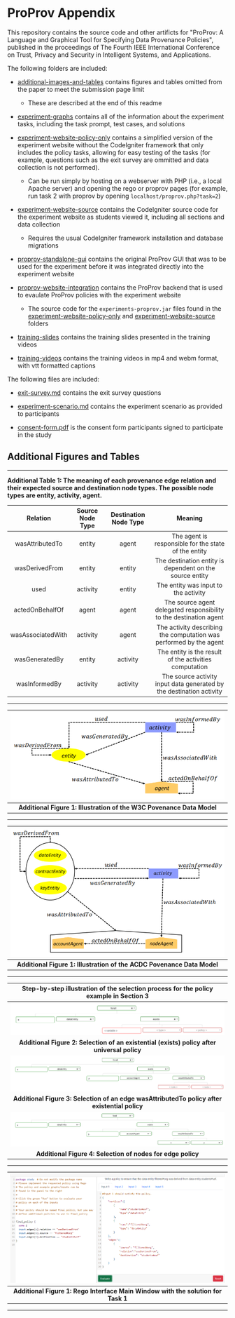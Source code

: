 # ProProv Appendix

This repository contains the source code and other artificts for "ProProv: A Language and Graphical Tool for
Specifying Data Provenance Policies", published in the proceedings of 
The Fourth IEEE International Conference on Trust, Privacy and Security in Intelligent Systems, and Applications.

The following folders are included:

- [additional-images-and-tables](./additional-images-and-tables) contains figures and tables omitted from the paper to meet the submission page limit
    - These are described at the end of this readme

- [experiment-graphs](./experiment-graphs) contains all of the information about the experiment tasks, including the task prompt, test cases, and solutions

- [experiment-website-policy-only](./experiment-website-policy-only) contains a simplified version of the experiment website without the CodeIgniter framework that only includes the policy tasks, allowing for easy testing of the tasks (for example, questions such as the exit survey are ommitted and data collection is not performed). 
    - Can be run simply by hosting on a webserver with PHP (i.e., a local Apache server) and opening the rego or proprov pages (for example, run task 2 with proprov by opening `localhost/proprov.php?task=2`)

- [experiment-website-source](./experiment-website-source) contains the CodeIgniter source code for the experiment website as students viewed it, including all sections and data collection
    - Requires the usual CodeIgniter framework installation and database migrations

- [proprov-standalone-gui](./proprov-standalone-gui) contains the original ProProv GUI that was to be used for the experiment before it was integrated directly into the experiment website

- [proprov-website-integration](./proprov-website-integration) contains the ProProv backend that is used to evaulate ProProv policies with the experiment website
    - The source code for the `experiments-proprov.jar` files found in the [experiment-website-policy-only](./experiment-website-policy-only) and [experiment-website-source](./experiment-website-source) folders

- [training-slides](./training-slides/) contains the training slides presented in the training videos

- [training-videos](./training-videos) contains the training videos in mp4 and webm format, with vtt formatted captions

The following files are included:

- [exit-survey.md](./exit-survey.md) contains the exit survey questions

- [experiment-scenario.md](./experiment-scenario.md) contains the experiment scenario as provided to participants

- [consent-form.pdf](./consent-form.pdf) is the consent form participants signed to participate in the study

## Additional Figures and Tables

---
**Additional Table 1: The meaning of each provenance edge relation and their expected source and destination node types. The possible node types are entity, activity, agent.**

|    **Relation**   | **Source Node Type** | **Destination Node Type** |                              **Meaning**                             |
|:-----------------:|:--------------------:|:-------------------------:|:--------------------------------------------------------------------:|
| wasAttributedTo   |        entity        |           agent           |         The agent is responsible for the state of the entity         |
| wasDerivedFrom    |        entity        |           entity          |       The destination entity is dependent on the source entity       |
| used              |       activity       |           entity          |                 The entity was input to the activity                 |
| actedOnBehalfOf   |         agent        |           agent           |  The source agent delegated responsibility to the destination agent  |
| wasAssociatedWith |       activity       |           agent           |  The activity describing the computation was performed by the agent  |
| wasGeneratedBy    |        entity        |          activity         |        The entity is the result of the activities computation        |
| wasInformedBy     |       activity       |          activity         | The source activity input data generated by the destination activity |

---

| ![W3C Povenance Data Model](./additional-images-and-tables/w3c-prov-dm.png?raw=true "W3C Povenance Data Model") | 
|:----:| 
| **Additional Figure 1: Illustration of the W3C Povenance Data Model** |

---

| ![ACDC Povenance Data Model](./additional-images-and-tables/acdc-prov-model.png?raw=true "ACDC Povenance Data Model") | 
|:----:| 
| **Additional Figure 1: Illustration of the ACDC Povenance Data Model** |

---

|**Step-by-step illustration of the selection process for the policy example in Section 3**|
|:----:|
| ![Step 1](./additional-images-and-tables/forall-exists-policy-selected.png?raw=true "Step 1") |  
| **Additional Figure 2: Selection of an existential (exists) policy after universal policy** |
| ![Step 2](./additional-images-and-tables/forall-exists-wat-policy-selected.png?raw=true "Step 2") |  
| **Additional Figure 3: Selection of an edge wasAttributedTo policy after existential policy** |
| ![Step 3](./additional-images-and-tables/forall-exists-wat-nodes-policy-selected.png?raw=true "Step 3") | 
| **Additional Figure 4: Selection of nodes for edge policy** |

---

| ![Rego Interface](./additional-images-and-tables/rego_interface.png?raw=true "Rego Interface") | 
|:----:| 
| **Additional Figure 1: Rego Interface Main Window with the solution for Task 1** |

---
